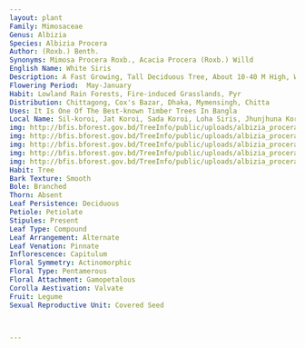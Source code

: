```yaml
---
layout: plant
Family: Mimosaceae
Genus: Albizia
Species: Albizia Procera
Author: (Roxb.) Benth.
Synonyms: Mimosa Procera Roxb., Acacia Procera (Roxb.) Willd
English Name: White Siris
Description: A Fast Growing, Tall Deciduous Tree, About 10-40 M High, With Straight, Unbuttressed Bole, Bark Nearly Smooth, Pale Grey To Brownish-grey, Distinctly Visible From A Distance, As Shiny Brown, Exfoliating In Thin Flakes, Branchlets With Many Reddish-brown Lenticels. Young Shoots White Silky Pubescent. Leaves Bipinnately Compound, Stipulate, Stipules Minute, C 0.5 Mm Long, Caducous, Rachis About 10-25 Cm Long, Triangular, Channelled Above, Glabrous, With An Elongated Or Oval-shaped, Sessile Gland Of C 6-7 Ã— 2 Mm, Exist 1.0-2.5 Cm Above The Base Of Petioles, Pinnae 1-6 Pairs, C 12-25 Cm Long, Triangular, Glabrous, Often With 1-3 Small, Oblong Glands Between The Bases Of Upper Leaflets Pair, Leaflets C 3-10 Pairs, Opposite To Subopposite, C 2.0-5.4 Ã— 1-2 Cm, Shortly Stalked, Obliquely Oblong, Ovate To Rhomboid-oblong Or Trapezoid, Obtuse Or Retuse, Entire, Rigidly Chartaceous, Midrib Diagonal. Inflorescence Large, Terminal, Copious Panicles And Pedunculate Heads, Peduncles Usually In Fascicles Of 2-5 Together Or Often Solitary, C 0.8-2.5 Cm Long,Each Head C 1.4 Cm Across, Consisting Of 16-30 Flowers. Flowers Sessile, Yellowish-white. Calyx Pale Green, C 2.0-2.5 Mm Long, Tubular, Teeth 5, Small, Triangular, Acute, Unequal, Glabrous Outside. Corolla C 5.0-6.5 Mm Long, Funnel-shaped, Greenish-white, Lobes 5, C 1.5-2.0 Mm Long, Elliptic, Acute. Stamens Numerous, Much Exserted, Staminal Tube Longer Than The Corolla Tube, Anthers Small, Yellow, Bilobed. Ovary Nearly Sessile, C 1.5 Mm Long, Glabrous, Styles Filiform, Stigmas Minute. Fruit A Pod, C 11-18 Ã— 1.5-2.8 Cm, Linear-oblong, Flattened, Smooth, Shiny Reddish-brown With Distinct Marks Over The Seeds, Dehiscent Along Lower Suture Only, Fruits Long Persisting On The Tree. Seeds 7-13 Per Pod, C 7.5 Ã— 4.5 Mm, Obovate-elliptic, Flattened, C 1.5 Mm Thick With Areole C 4.5 Ã— 3.0 Mm.
Flowering Period:  May-January
Habit: Lowland Rain Forests, Fire-induced Grasslands, Pyr
Distribution: Chittagong, Cox's Bazar, Dhaka, Mymensingh, Chitta
Uses: It Is One Of The Best-known Timber Trees In Bangla
Local Name: Sil-koroi, Jat Koroi, Sada Koroi, Loha Siris, Jhunjhuna Koroi, 
img: http://bfis.bforest.gov.bd/TreeInfo/public/uploads/albizia_procera3.jpg
img: http://bfis.bforest.gov.bd/TreeInfo/public/uploads/albizia_procera4.jpg
img: http://bfis.bforest.gov.bd/TreeInfo/public/uploads/albizia_procera6.jpg
img: http://bfis.bforest.gov.bd/TreeInfo/public/uploads/albizia_procera2.jpg
img: http://bfis.bforest.gov.bd/TreeInfo/public/uploads/albizia_procera1.jpg
Habit: Tree
Bark Texture: Smooth
Bole: Branched
Thorn: Absent
Leaf Persistence: Deciduous
Petiole: Petiolate
Stipules: Present
Leaf Type: Compound
Leaf Arrangement: Alternate
Leaf Venation: Pinnate
Inflorescence: Capitulum
Floral Symmetry: Actinomorphic
Floral Type: Pentamerous
Floral Attachment: Gamopetalous
Corolla Aestivation: Valvate
Fruit: Legume
Sexual Reproductive Unit: Covered Seed



---
```


